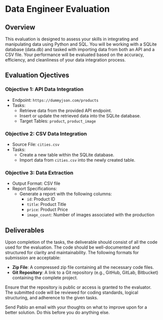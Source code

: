 # Data Engineer Evaluation

## Overview
This evaluation is designed to assess your skills in integrating and manipulating data using Python and SQL. 
You will be working with a SQLite database (data.db) and tasked with importing data from both an API and a CSV file. 
Your performance will be evaluated based on the accuracy, efficiency, and cleanliness of your data integration process.

## Evaluation Ojectives
### Objective 1: API Data Integration
- Endpoint: `https://dummyjson.com/products`
- Tasks:
    - Retrieve data from the provided API endpoint.
    - Insert or update the retrieved data into the SQLite database.
    - Target Tables: `product`, `product_image`

### Objective 2: CSV Data Integration
- Source File: `cities.csv`
- Tasks:
    - Create a new table within the SQLite database.
    - Import data from `cities.csv` into the newly created table.

### Objective 3: Data Extraction
- Output Format: CSV file
- Report Specifications:
    - Generate a report with the following columns:
        - `id`: Product ID
        - `title`: Product Title
        - `price`: Product Price
        - `image_count`: Number of images associated with the production

## Deliverables

Upon completion of the tasks, the deliverable should consist of all the code used for the evaluation.
The code should be well-documented and structured for clarity and maintainability.
The following formats for submission are acceptable:

- **Zip File**: A compressed zip file containing all the necessary code files.
- **Git Repository**: A link to a Git repository (e.g., GitHub, GitLab, Bitbucket) containing the complete project.

Ensure that the repository is public or access is granted to the evaluator.
The submitted code will be reviewed for coding standards, logical structuring,
and adherence to the given tasks.

Send Pablo an email with your thoughts on what to improve upon for a better solution.  Do this before you do anything else.  
